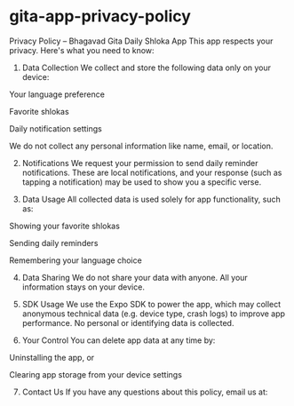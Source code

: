 # gita-app-privacy-policy
Privacy Policy – Bhagavad Gita Daily Shloka App
This app respects your privacy. Here's what you need to know:

1. Data Collection
We collect and store the following data only on your device:

Your language preference

Favorite shlokas

Daily notification settings

We do not collect any personal information like name, email, or location.

2. Notifications
We request your permission to send daily reminder notifications. These are local notifications, and your response (such as tapping a notification) may be used to show you a specific verse.

3. Data Usage
All collected data is used solely for app functionality, such as:

Showing your favorite shlokas

Sending daily reminders

Remembering your language choice

4. Data Sharing
We do not share your data with anyone. All your information stays on your device.

5. SDK Usage
We use the Expo SDK to power the app, which may collect anonymous technical data (e.g. device type, crash logs) to improve app performance. No personal or identifying data is collected.

6. Your Control
You can delete app data at any time by:

Uninstalling the app, or

Clearing app storage from your device settings

7. Contact Us
If you have any questions about this policy, email us at: 
